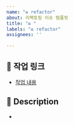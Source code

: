 ```yaml
---
name: "♻️ refactor"
about: 리팩토링 이슈 템플릿
title: "♻️ "
labels: "♻️ refactor"
assignees: ''

---
```


## 🔗 작업 링크
- [작업 내용](링크)

## 📌 Description
- 

